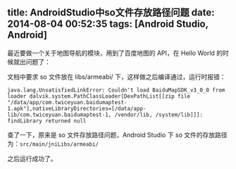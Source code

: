 title: AndroidStudio中so文件存放路径问题
date: 2014-08-04 00:52:35
tags: [Android Studio, Android]
---
最近要做一个关于地图导航的模块，用到了百度地图的 API，在 Hello World 的时候就出问题了：

文档中要求 so 文件放在 libs/armeabi/ 下，这样做之后编译通过，运行时报错：

    java.lang.UnsatisfiedLinkError: Couldn't load BaiduMapSDK_v3_0_0 from loader dalvik.system.PathClassLoader[DexPathList[[zip file "/data/app/com.twiceyuan.baidumaptest-1.apk"],nativeLibraryDirectories=[/data/app-lib/com.twiceyuan.baidumaptest-1, /vendor/lib, /system/lib]]]: findLibrary returned null
    
查了一下，原来是 so 文件存放路径问题，Android Studio 下 so 文件的存放路径为：`src/main/jniLibs/armeabi/`

之后运行成功了。